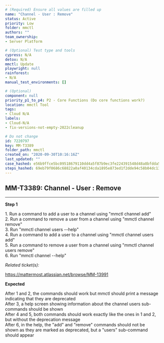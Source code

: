 ```yaml
---
# (Required) Ensure all values are filled up
name: "Channel - User : Remove"
status: Active
priority: Low
folder: mmctl
authors: ""
team_ownership: 
- Server Platform

# (Optional) Test type and tools
cypress: N/A
detox: N/A
mmctl: Update
playwright: null
rainforest: 
- N/A
manual_test_environments: []

# (Optional)
component: null
priority_p1_to_p4: P2 - Core Functions (Do core functions work?)
location: mmctl Tool
tags: 
- Cloud N/A
labels: 
- Cloud-N/A
- fix-versions-not-empty-2022cleanup

# Do not change
id: 7220797
key: MM-T3389
folder_path: mmctl
created_on: "2020-09-30T10:16:16Z"
last_updated: ""
case_hashed: e56b9ffce5bc09518679110dd4a5f87b9ec3fe224391548d48a8bfdda50c0fb1db538f7c03048e7951889c115f34bec2
steps_hashed: 69eb79f0686c68822a0af40134cda1895e873ed1f2dde94c58b04dc1398aba746bf72911303417738eb8b3b41609290e
---
```


## MM-T3389: Channel - User : Remove

---

**Step 1**

1\. Run a command to add a user to a channel using "mmctl channel add"\
2\. Run a command to remove a user from a channel using "mmctl channel remove"\
3\. Run "mmctl channel users --help"\
4\. Run a command to add a user to a channel using "mmctl channel users add"\
5\. Run a command to remove a user from a channel using "mmctl channel users remove"\
6\. Run "mmctl channel --help"

_Related ticket(s):_

[](https://mattermost.atlassian.net/browse/MM-13991) <https://mattermost.atlassian.net/browse/MM-13991>​​​​

**Expected**

After 1 and 2, the commands should work but mmctl should print a message indicating that they are deprecated\
After 3, a help screen showing information about the channel users sub-commands should be shown\
After 4 and 5, both commands should work exactly like the ones in 1 and 2, but without the deprecation message\
After 6, in the help, the "add" and "remove" commands should not be shown as they are marked as deprecated, but a "users" sub-command should appear
